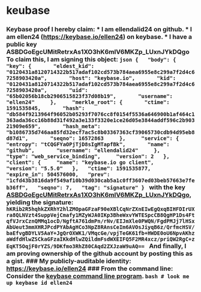 # keubase
### Keybase proof  I hereby claim:    * I am ellendalid24 on github.   * I am ellen24 (https://keybase.io/ellen24) on keybase.   * I have a public key ASBDGoEgcUMitRetrxAs1XO3hK6mlV6MKZp_LUxnJYkDQgo  To claim this, I am signing this object:  ```json {   "body": {     "key": {       "eldest_kid": "0120431a8120714322b517adaf102cd573b784aea6955e8c299a7f2d4c67258903420a",       "host": "keybase.io",       "kid": "0120431a8120714322b517adaf102cd573b784aea6955e8c299a7f2d4c67258903420a",       "uid": "65b02056b18cb2906515823f37d08b19",       "username": "ellen24"     },     "merkle_root": {       "ctime": 1591535845,       "hash": "db584f9213964f96052b05293f7076cc8f0154f5536a646900b1af464c1363ada36cc16b88d31f492a3e133f3320e1ce26d05e3844addf596c2b90321909e659",       "hash_meta": "b1086735d746aa85fd32ecf7ac5c8b03367363cf39065730cdb94d95eb8d87d1",       "seqno": 16572863     },     "service": {       "entropy": "tCQGFYaOPjTjD8sIgMTapfBk",       "name": "github",       "username": "ellendalid24"     },     "type": "web_service_binding",     "version": 2   },   "client": {     "name": "keybase.io go client",     "version": "5.5.0"   },   "ctime": 1591535877,   "expire_in": 504576000,   "prev": "1cfd43b3816da9f549af10b39d030cab5a1c0ff3607ed03beb57663e7feb36ff",   "seqno": 7,   "tag": "signature" } ```  with the key [ASBDGoEgcUMitRetrxAs1XO3hK6mlV6MKZp_LUxnJYkDQgo](https://keybase.io/ellen24), yielding the signature:  ``` hKRib2R5hqhkZXRhY2hlZMOpaGFzaF90eXBlCqNrZXnEIwEgQxqBIHFDIrUXra8QLNVzt4SuppVejCmafy1MZyWJA0IKp3BheWxvYWTESpcCB8QgHP1Ds4FtqfVJrxCznQMMq1ocD/NgftA761dmPn/rNv/EIJmXle0PWQN/FgdPMJj7lHSxAbUeut3mmXHRJPcdPYAbAgHCo3NpZ8RAnsCeIm6AVOsJiyqB6z/QrfmcHSV/baEfvgBDYLV5AaY+JgQrOXWK1/VMqcGe/vpjTeGK61fb+HWDE0oU6NpvAKhzaWdfdHlwZSCkaGFzaIKkdHlwZQildmFsdWXEIFQ5F2MR4xcz/priQW2RgC+zEqKT5OqjF0rYZS/9DKfmo3RhZ80CAqd2ZXJzaW9uAQ==  ```  And finally, I am proving ownership of the github account by posting this as a gist.  ### My publicly-auditable identity:  https://keybase.io/ellen24  ### From the command line:  Consider the [keybase command line program](https://keybase.io/download).  ```bash # look me up keybase id ellen24 ```

